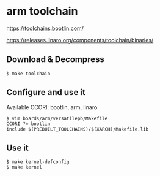 
# arm toolchain

https://toolchains.bootlin.com/

https://releases.linaro.org/components/toolchain/binaries/

## Download & Decompress

    $ make toolchain

## Configure and use it

  Available CCORI: bootlin, arm, linaro.

    $ vim boards/arm/versatilepb/Makefile
    CCORI ?= bootlin
    include $(PREBUILT_TOOLCHAINS)/$(XARCH)/Makefile.lib

## Use it

    $ make kernel-defconfig
    $ make kernel
